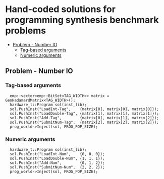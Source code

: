 # Hand-coded solutions for programming synthesis benchmark problems

<!-- TOC -->

- [Problem - Number IO](#problem---number-io)
  - [Tag-based arguments](#tag-based-arguments)
  - [Numeric arguments](#numeric-arguments)

<!-- /TOC -->

## Problem - Number IO

### Tag-based arguments

```{C++}
  emp::vector<emp::BitSet<TAG_WIDTH>> matrix = GenHadamardMatrix<TAG_WIDTH>();
  hardware_t::Program sol(inst_lib);
  sol.PushInst("LoadInt-Tag",    {matrix[0], matrix[0], matrix[0]});
  sol.PushInst("LoadDouble-Tag", {matrix[1], matrix[1], matrix[1]});
  sol.PushInst("Add-Tag",        {matrix[0], matrix[1], matrix[2]});
  sol.PushInst("SubmitNum-Tag",  {matrix[2], matrix[2], matrix[2]});
  prog_world->Inject(sol, PROG_POP_SIZE);
```

### Numeric arguments

```{C++}
  hardware_t::Program sol(inst_lib);
  sol.PushInst("LoadInt-Num",    {0, 0, 0});
  sol.PushInst("LoadDouble-Num", {1, 1, 1});
  sol.PushInst("Add-Num",        {0, 1, 2});
  sol.PushInst("SubmitNum-Num",  {2, 2, 2});
  prog_world->Inject(sol, PROG_POP_SIZE);
```
